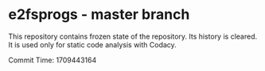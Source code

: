 # e2fsprogs - master branch

This repository contains frozen state of the repository.
Its history is cleared. It is used only for static code
analysis with Codacy.

Commit Time: 1709443164